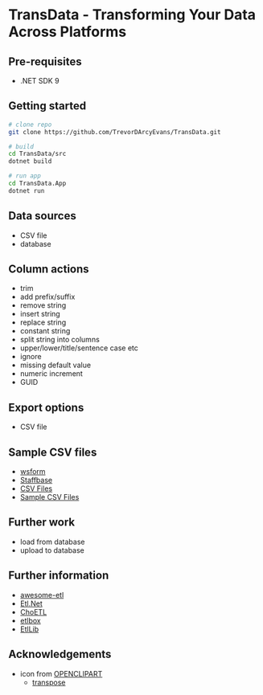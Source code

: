 # TransData - Transforming Your Data Across Platforms


## Pre-requisites
*   .NET SDK 9


## Getting started
```bash
# clone repo
git clone https://github.com/TrevorDArcyEvans/TransData.git

# build
cd TransData/src
dotnet build

# run app
cd TransData.App
dotnet run
```

## Data sources
* CSV file
* database


## Column actions
* trim
* add prefix/suffix
* remove string
* insert string
* replace string
* constant string
* split string into columns
* upper/lower/title/sentence case etc
* ignore
* missing default value
* numeric increment
* GUID


## Export options
* CSV file


## Sample CSV files
* [wsform](https://wsform.com/knowledgebase/sample-csv-files/)
* [Staffbase](https://support.staffbase.com/hc/en-us/articles/360007108391-CSV-File-Examples)
* [CSV Files](https://people.sc.fsu.edu/~jburkardt/data/csv/csv.html)
* [Sample CSV Files](https://github.com/datablist/sample-csv-files)


## Further work
* load from database
* upload to database


## Further information
* [awesome-etl](https://github.com/pawl/awesome-etl?tab=readme-ov-file)
* [Etl.Net](https://github.com/paillave/Etl.Net)
* [ChoETL](https://github.com/Cinchoo/ChoETL)
* [etlbox](https://github.com/rpsft/etlbox)
* [EtlLib](https://github.com/cylewitruk/EtlLib)


## Acknowledgements
* icon from [OPENCLIPART](https://openclipart.org/)
  * [transpose](https://openclipart.org/detail/305559/transpose-pivottable-rotate-statistics)

